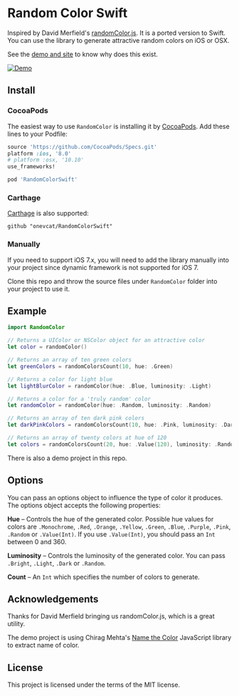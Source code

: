 # Random Color Swift

Inspired by David Merfield's [randomColor.js](https://github.com/davidmerfield/randomColor). It is a ported version to Swift. You can use the library to generate attractive random colors on iOS or OSX.

See the [demo and site](http://llllll.li/randomColor/) to know why does this exist.

[![Demo](http://llllll.li/randomColor/repo_demo.gif)](http://llllll.li/randomColor)

## Install

### CocoaPods

The easiest way to use `RandomColor` is installing it by [CocoaPods](http://cocoapods.org). Add these lines to your Podfile:

```ruby
source 'https://github.com/CocoaPods/Specs.git'
platform :ios, '8.0'
# platform :osx, '10.10'
use_frameworks!

pod 'RandomColorSwift'
```

### Carthage

[Carthage](https://github.com/Carthage/Carthage) is also supported:

```ogdl
github "onevcat/RandomColorSwift"
```

### Manually

If you need to support iOS 7.x, you will need to add the library manually into your project since dynamic framework is not supported for iOS 7.

Clone this repo and throw the source files under `RandomColor` folder into your project to use it. 

## Example

```swift
import RandomColor

// Returns a UIColor or NSColor object for an attractive color
let color = randomColor()

// Returns an array of ten green colors
let greenColors = randomColorsCount(10, hue: .Green)

// Returns a color for light blue
let lightBlurColor = randomColor(hue: .Blue, luminosity: .Light)

// Returns a color for a 'truly random' color
let randomColor = randomColor(hue: .Random, luminosity: .Random)

// Returns an array of ten dark pink colors
let darkPinkColors = randomColorsCount(10, hue: .Pink, luminosity: .Dark)

// Returns an array of twenty colors at hue of 120
let colors = randomColorsCount(20, hue: .Value(120), luminosity: .Random)

```

There is also a demo project in this repo.

## Options

You can pass an options object to influence the type of color it produces. The options object accepts the following properties:

**Hue** – Controls the hue of the generated color. Possible hue values for colors are `.Monochrome`, `.Red`, `.Orange`, `.Yellow`, `.Green`, `.Blue`, `.Purple`, `.Pink`, `.Random` or `.Value(Int)`. If you use `.Value(Int)`, you should pass an `Int` between 0 and 360.

**Luminosity** – Controls the luminosity of the generated color. You can pass `.Bright`, `.Light`, `.Dark` or `.Random`.

**Count** – An `Int` which specifies the number of colors to generate.

## Acknowledgements

Thanks for David Merfield bringing us randomColor.js, which is a great utility.

The demo project is using Chirag Mehta's [Name the Color](http://chir.ag/projects/name-that-color) JavaScript library to extract name of color.

## License

This project is licensed under the terms of the MIT license.
